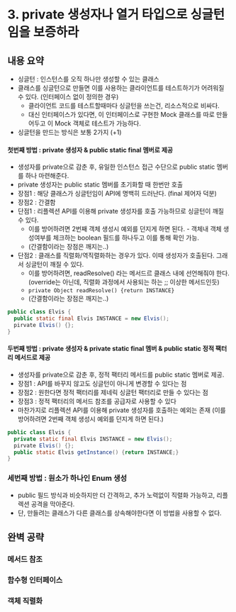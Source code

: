 # 3. private 생성자나 열거 타입으로 싱글턴임을 보증하라

## 내용 요약
 * 싱글턴 : 인스턴스를 오직 하나만 생성할 수 있는 클래스
 * 클래스를 싱글턴으로 만들면 이를 사용하는 클라이언트를 테스트하기가 어려워질 수 있다. (인터페이스 없이 정의한 경우)
    * 클라이언트 코드를 테스트할때마다 싱글턴을 쓰는건, 리소스적으로 비싸다.
    * 대신 인터페이스가 있다면, 이 인터페이스로 구현한 Mock 클래스를 따로 만들어두고 이 Mock 객체로 테스트가 가능하다.
 * 싱글턴을 만드는 방식은 보통 2가지 (+1)


#### 첫번째 방법 : private 생성자 & public static final 멤버로 제공
 * 생성자를 private으로 감춘 후, 유일한 인스턴스 접근 수단으로 public static 멤버를 하나 마련해준다.
 * private 생성자는 public static 멤버를 초기화할 때 한번만 호출
 * 장점1 : 해당 클래스가 싱글턴임이 API에 명백히 드러난다. (final 제어자 덕분)
 * 장점2 : 간결함
 * 단점1 : 리플렉션 API를 이용해 private 생성자를 호출 가능하므로 싱글턴이 깨질 수 있다.
    * 이를 방어하려면 2번째 객체 생성시 예외를 던지게 하면 된다. - 객체내 객체 생성여부를 체크하는 boolean 필드를 하나두고 이를 통해 확인 가능.
    * (간결함이라는 장점은 깨지는..)
 * 단점2 : 클래스를 직렬화/역직렬화하는 경우가 있다. 이때 생성자가 호출된다. 그래서 싱글턴이 깨질 수 있다.
    * 이를 방어하려면, readResolve() 라는 메서드르 클래스 내에 선언해줘야 한다. (override는 아닌데, 직렬화 과정에서 사용되는 하는 ;; 이상한 메서드인듯)
    * `private Object readResolve() {return INSTANCE}`
    * (간결함이라는 장점은 깨지는..)
```java
public class Elvis {
  public static final Elvis INSTANCE = new Elvis();
  pirvate Elvis() {};
}
```

#### 두번째 방법 : private 생성자 & private static final 멤버 & public static 정적 팩터리 메서드로 제공
 * 생성자를 private으로 감춘 후, 정적 팩터리 메서드를 public static 멤버로 제공.
 * 장점1 : API를 바꾸지 않고도 싱글턴이 아니게 변경할 수 있다는 점
 * 장점2 : 원한다면 정적 팩터리를 제네릭 싱글턴 팩터리로 만들 수 있다는 점
 * 장점3 : 정적 팩터리의 메서드 참조를 공급자로 사용할 수 있다
 * 마찬가지로 리플렉션 API를 이용해 private 생성자를 호출하는 예외는 존재 (이를 방어하려면 2번째 객체 생성시 예외를 던지게 하면 된다.)

```java
public class Elvis {
  private static final Elvis INSTANCE = new Elvis();
  pirvate Elvis() {};
  public static Elvis getInstance() {return INSTANCE;}
}
```

### 세번째 방법 : 원소가 하나인 Enum 생성
 * public 필드 방식과 비슷하지만 더 간격하고, 추가 노력없이 직렬화 가능하고, 리플렉션 공격을 막아준다.
 * 단, 만들려는 클래스가 다른 클래스를 상속해야한다면 이 방법을 사용할 수 없다.



## 완벽 공략
### 메서드 참조


### 함수형 인터페이스


### 객체 직렬화

